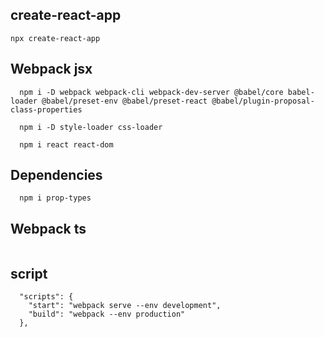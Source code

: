 
## create-react-app 
```
npx create-react-app 
```


## Webpack jsx
```
  npm i -D webpack webpack-cli webpack-dev-server @babel/core babel-loader @babel/preset-env @babel/preset-react @babel/plugin-proposal-class-properties

  npm i -D style-loader css-loader

  npm i react react-dom
```


## Dependencies
```
  npm i prop-types
```


## Webpack ts
```
```

## script
```
  "scripts": {
    "start": "webpack serve --env development",
    "build": "webpack --env production"
  },
```